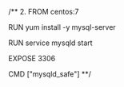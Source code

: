 /**
2. 
FROM centos:7

RUN yum install -y mysql-server

RUN service mysqld start

EXPOSE 3306

CMD ["mysqld_safe"]
**/